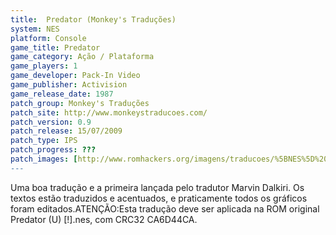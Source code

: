 ```yaml
---
title:  Predator (Monkey's Traduções)
system: NES
platform: Console
game_title: Predator
game_category: Ação / Plataforma
game_players: 1
game_developer: Pack-In Video
game_publisher: Activision
game_release_date: 1987
patch_group: Monkey's Traduções
patch_site: http://www.monkeystraducoes.com/
patch_version: 0.9
patch_release: 15/07/2009
patch_type: IPS
patch_progress: ???
patch_images: [http://www.romhackers.org/imagens/traducoes/%5BNES%5D%20Predator%20-%20Monkey's%20Tradu%C3%A7%C3%B5es%20-%201.png,http://www.romhackers.org/imagens/traducoes/%5BNES%5D%20Predator%20-%20Monkey's%20Tradu%C3%A7%C3%B5es%20-%202.png,http://www.romhackers.org/imagens/traducoes/%5BNES%5D%20Predator%20-%20Monkey's%20Tradu%C3%A7%C3%B5es%20-%203.png]
---
```

Uma boa tradução e a primeira lançada pelo tradutor Marvin Dalkiri. Os textos estão traduzidos e acentuados, e praticamente todos os gráficos foram editados.ATENÇÃO:Esta tradução deve ser aplicada na ROM original Predator (U) [!].nes, com CRC32 CA6D44CA.